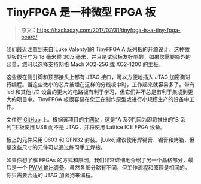 # TinyFPGA 是一种微型 FPGA 板

> 原文：<https://hackaday.com/2017/07/31/tinyfpga-is-a-tiny-fpga-board/>

我们最近注意到来自[Luke Valenty]的 TinyFPGA A 系列板的开源设计。这种微型板的尺寸为 18 毫米乘 30.5 毫米，并且是试验板友好型的。如果您需要额外的容量，您可以选择支持网格 Mach XO2-256 或 XO2-1200 的主板。

这些板在侧引脚和顶部接头上都有 JTAG 接口，可以方便地插入 JTAG 加密狗进行编程。当这些微小的芯片被埋在这样的分线板中时，工作起来就容易多了。带有 led 和其他 I/O 设备的更大的电路板有利于学习，但它们并不总是有利于集成到更大的项目中。TinyFPGA 板很容易在您正在制作原型或进行小规模生产的设备中工作。

文件在 [GitHub](https://github.com/tinyfpga/TinyFPGA-A-Series) 上。根据该项目的[主网站](http://tinyfpga.com/)，这是“A 系列”,因为即将推出的“B 系列”主板使用 USB 而不是 JTAG，并将使用 Lattice ICE FPGA 设备。

板上的元件采用 0603 和 QFN32 封装。[Luke]建议使用焊锡膏、锡膏和烤箱，但是这些尺寸的元件可以通过练习手工焊接。

如果你想了解 FPGAs 的方式和原因，我们非常详细地介绍了另一个晶格部分，最后是一个 [PWM 输出设备](http://hackaday.com/2015/12/16/taking-the-pulse-width-modulation-of-an-fpga/)。虽然各部分略有不同，但工作流程和原理是相同的。你只需要合适的 JTAG 加密狗来编程。